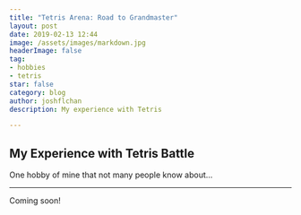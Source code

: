 ```yaml
---
title: "Tetris Arena: Road to Grandmaster"
layout: post
date: 2019-02-13 12:44
image: /assets/images/markdown.jpg
headerImage: false
tag:
- hobbies
- tetris
star: false
category: blog
author: joshflchan
description: My experience with Tetris

---
```

## My Experience with Tetris Battle

One hobby of mine that not many people know about...


---

Coming soon!
